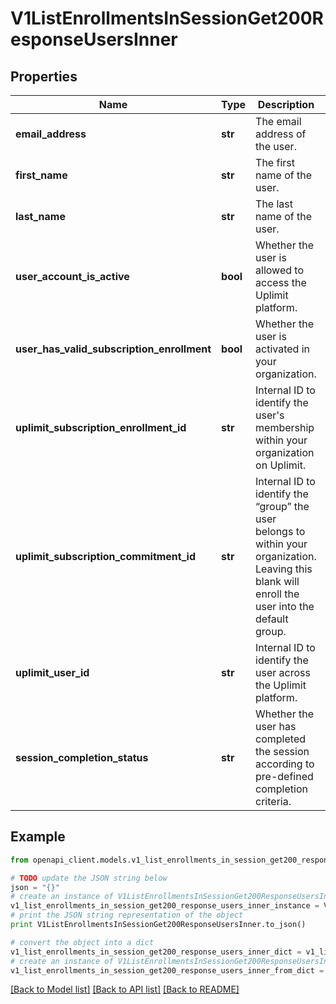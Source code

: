 # V1ListEnrollmentsInSessionGet200ResponseUsersInner


## Properties
Name | Type | Description | Notes
------------ | ------------- | ------------- | -------------
**email_address** | **str** | The email address of the user. | 
**first_name** | **str** | The first name of the user. | 
**last_name** | **str** | The last name of the user. | 
**user_account_is_active** | **bool** | Whether the user is allowed to access the Uplimit platform. | 
**user_has_valid_subscription_enrollment** | **bool** | Whether the user is activated in your organization. | 
**uplimit_subscription_enrollment_id** | **str** | Internal ID to identify the user&#39;s membership within your organization on Uplimit. | 
**uplimit_subscription_commitment_id** | **str** | Internal ID to identify the “group” the user belongs to within your organization. Leaving this blank will enroll the user into the default group. | 
**uplimit_user_id** | **str** | Internal ID to identify the user across the Uplimit platform. | 
**session_completion_status** | **str** | Whether the user has completed the session according to pre-defined completion criteria. | 

## Example

```python
from openapi_client.models.v1_list_enrollments_in_session_get200_response_users_inner import V1ListEnrollmentsInSessionGet200ResponseUsersInner

# TODO update the JSON string below
json = "{}"
# create an instance of V1ListEnrollmentsInSessionGet200ResponseUsersInner from a JSON string
v1_list_enrollments_in_session_get200_response_users_inner_instance = V1ListEnrollmentsInSessionGet200ResponseUsersInner.from_json(json)
# print the JSON string representation of the object
print V1ListEnrollmentsInSessionGet200ResponseUsersInner.to_json()

# convert the object into a dict
v1_list_enrollments_in_session_get200_response_users_inner_dict = v1_list_enrollments_in_session_get200_response_users_inner_instance.to_dict()
# create an instance of V1ListEnrollmentsInSessionGet200ResponseUsersInner from a dict
v1_list_enrollments_in_session_get200_response_users_inner_from_dict = V1ListEnrollmentsInSessionGet200ResponseUsersInner.from_dict(v1_list_enrollments_in_session_get200_response_users_inner_dict)
```
[[Back to Model list]](../README.md#documentation-for-models) [[Back to API list]](../README.md#documentation-for-api-endpoints) [[Back to README]](../README.md)


